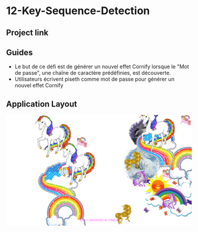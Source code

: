 # 12-Key-Sequence-Detection

## Project link

## Guides

- Le but de ce défi est de générer un nouvel effet Cornify lorsque le "Mot de
  passe", une chaîne de caractère prédéfinies, est découverte.
- Utilisateurs écrivent piseth comme mot de passe pour générer un nouvel effet Cornify

## Application Layout

![](ProjectDemo.png)
